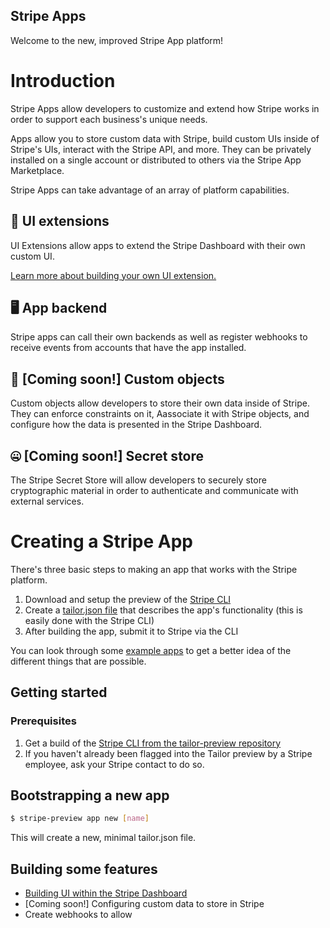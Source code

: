 Stripe Apps
-----------

Welcome to the new, improved Stripe App platform! 
# Introduction
Stripe Apps allow developers to customize and extend how Stripe works in order to support each business's unique needs.

Apps allow you to store custom data with Stripe, build custom UIs inside of Stripe's UIs, interact with the Stripe API, and more. They can be privately installed on a single account or distributed to others via the Stripe App Marketplace.

Stripe Apps can take advantage of an array of platform capabilities.
## 🧩 UI extensions
UI Extensions allow apps to extend the Stripe Dashboard with their own custom UI.

[Learn more about building your own UI extension.](./ui-extensions/readme.md)
## 🖥 App backend
Stripe apps can call their own backends as well as register webhooks to receive events from accounts that have the app installed.

## 💾 [Coming soon!] Custom objects
Custom objects allow developers to store their own data inside of Stripe. They can enforce constraints on it, Aassociate it with Stripe objects, and configure how the data is presented in the Stripe Dashboard.

## 🤐 [Coming soon!] Secret store
The Stripe Secret Store will allow developers to securely store cryptographic material in order to authenticate and communicate with external services.

# Creating a Stripe App
There's three basic steps to making an app that works with the Stripe platform.
1. Download and setup the preview of the [Stripe CLI](../cli/stripe-preview)
1. Create a [tailor.json file](./tailor.json.md) that describes the app's functionality (this is easily done with the Stripe CLI)
1. After building the app, submit it to Stripe via the CLI

You can look through some [example apps](../examples) to get a better idea of the different things that are possible.

## Getting started
### Prerequisites
1. Get a build of the [Stripe CLI from the tailor-preview repository](../cli/stripe-preview)
1. If you haven't already been flagged into the Tailor preview by a Stripe employee, ask your Stripe contact to do so.

## Bootstrapping a new app
```sh
$ stripe-preview app new [name]
```
This will create a new, minimal tailor.json file.

## Building some features

- [Building UI within the Stripe Dashboard](./ui-extensions/readme.md#getting-started)
- [Coming soon!] Configuring custom data to store in Stripe
- Create webhooks to allow 